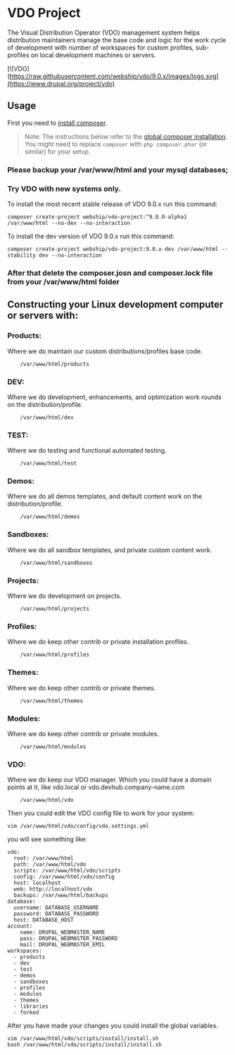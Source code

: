 # VDO Project

The Visual Distribution Operator (VDO) management system helps
 distribution maintainers manage the base code and logic
 for the work cycle of development with number of workspaces for
 custom profiles, sub-profiles on local development machines or servers.

[![VDO](https://raw.githubusercontent.com/webship/vdo/9.0.x/images/logo.svg](https://www.drupal.org/project/vdo)

## Usage

First you need to [install composer](https://getcomposer.org/doc/00-intro.md#installation-linux-unix-osx).

> Note: The instructions below refer to the [global composer installation](https://getcomposer.org/doc/00-intro.md#globally).
You might need to replace `composer` with `php composer.phar` (or similar) 
for your setup.

### Please backup your /var/www/html and your mysql databases;
### Try VDO with new systems only.

To install the most recent stable release of VDO 9.0.x run this command:
```
composer create-project webship/vdo-project:^9.0.0-alpha1 /var/www/html --no-dev --no-interaction
```

To install the dev version of VDO 9.0.x run this command:
```
composer create-project webship/vdo-project:9.0.x-dev /var/www/html --stability dev --no-interaction
```

### After that delete the composer.josn and composer.lock file from your /var/www/html folder

## Constructing your Linux development computer or servers with:


### Products:

Where we do maintain our custom distributions/profiles base code.

```
    /var/www/html/products
```

### DEV:

Where we do development, enhancements, and optimization work rounds
 on the distribution/profile.

```
    /var/www/html/dev
```

### TEST:

Where we do testing and functional automated testing.

```
    /var/www/html/test
```

### Demos:

Where we do all demos templates, and default content work on
 the distribution/profile.
```
    /var/www/html/demos
```

### Sandboxes:

Where we do all sandbox templates, and private custom content work.

```
    /var/www/html/sandboxes
```

### Projects:

Where we do development on projects.

```
    /var/www/html/projects
```

### Profiles:

Where we do keep other contrib or private installation profiles.
```
    /var/www/html/profiles
```

### Themes:

Where we do keep other contrib or private themes.
```
    /var/www/html/themes
```

### Modules:

Where we do keep other contrib or private modules.
```
    /var/www/html/modules
```

### VDO:

Where we do keep our VDO manager.
Which you could have a domain points at it, like vdo.local
 or vdo.devhub.company-name.com

```
    /var/www/html/vdo
```




Then you could edit the VDO config file to work for your system:
```
vim /var/www/html/vdo/config/vdo.settings.yml
```

you will see something like:
```
vdo:
  root: /var/www/html
  path: /var/www/html/vdo
  scripts: /var/www/html/vdo/scripts
  config: /var/www/html/vdo/config
  host: localhost
  web: http://localhost/vdo
  backups: /var/www/html/backups
database:
  username: DATABASE_USERNAME
  password: DATABASE_PASSWORD
  host: DATABASE_HOST
account:
    name: DRUPAL_WEBMASTER_NAME
    pass: DRUPAL_WEBMASTER_PASSWORD
    mail: DRUPAL_WEBMASTER_EMIL
workspaces:
  - products
  - dev
  - test
  - demos
  - sandboxes
  - profiles
  - modules
  - themes
  - libraries
  - forked
```


After you have made your changes you could install the global variables.

```
vim /var/www/html/vdo/scripts/install/install.sh
bash /var/www/html/vdo/scripts/install/install.sh
```
